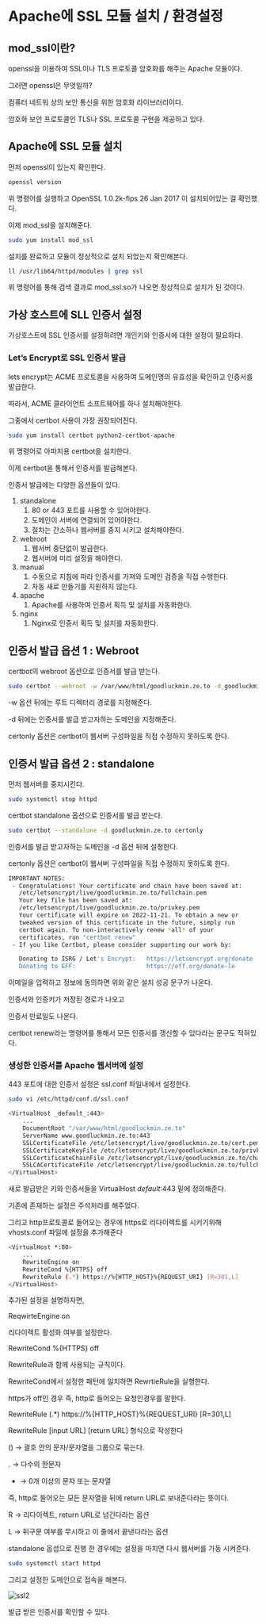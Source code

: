 # Apache에 SSL 모듈 설치 / 환경설정

## mod_ssl이란?

openssl을 이용하여 SSL이나 TLS 프로토콜 암호화를 해주는 Apache 모듈이다.

그러면 openssl은 무엇일까?

컴퓨터 네트워 상의 보안 통신을 위한 암호화 라이브러리이다.

암호화 보안 프로토콜인 TLS나 SSL 프로토콜 구현을 제공하고 있다.

## Apache에 SSL 모듈 설치

먼저 openssl이 있는지 확인한다.

```bash
openssl version
```

위 명령어를 실행하고 OpenSSL 1.0.2k-fips 26 Jan 2017 이 설치되어있는 걸 확인했다.

이제 mod_ssl을 설치해준다.

```bash
sudo yum install mod_ssl
```

설치를 완료하고 모듈이 정상적으로 설치 되었는지 확인해본다.

```bash
ll /usr/lib64/httpd/modules | grep ssl
```

위 명령어를 통해 검색 결과로 mod_ssl.so가 나오면 정상적으로 설치가 된 것이다.

## 가상 호스트에 SLL 인증서 설정

가상호스트에 SSL 인증서를 설정하려면 개인키와 인증서에 대한 설정이 필요하다.

### Let’s Encrypt로 SSL 인증서 발급

lets encrypt는 ACME 프로토콜을 사용하여 도메인명의 유효성을 확인하고 인증서를 발급한다.

따라서, ACME 클라이언트 소프트웨어를 하나 설치해야한다.

그중에서 certbot 사용이 가장 권장되어진다. 

```bash
sudo yum install certbot python2-certbot-apache
```

위 명령어로 아파치용 certbot을 설치한다.

이제 certbot을 통해서 인증서를 발급해본다.

인증서 발급에는 다양한 옵션들이 있다.

1. standalone 
    1. 80 or 443 포트를 사용할 수 있어야한다.
    2. 도메인이 서버에 연결되어 있어야한다.
    3. 절차는 간소하나 웹서버를 중지 시키고 설치해야한다.
2. webroot
    1. 웹서버 중단없이 발급한다.
    2. 웹서버에 미리 설정을 해야한다.
3. manual
    1. 수동으로 지침에 따라 인증서를 가져와 도메인 검증을 직접 수행한다.
    2. 자동 새로 만들기를 지원하지 않는다.
4. apache
    1. Apache를 사용하여 인증서 획득 및 설치를 자동화한다.
5. nginx
    1. Nginx로 인증서 획득 및 설치를 자동화한다.

## 인증서 발급 옵션 1 : Webroot

certbot의 webroot 옵션으로 인증서를 발급 받는다.

```bash
sudo certbot --webroot -w /var/www/html/goodluckmin.ze.to -d goodluckmin.ze.to certonly
```

-w 옵션 뒤에는 루트 디렉터리 경로를 지정해준다.

-d 뒤에는 인증서를 발급 받고자하는 도메인을 지정해준다.

certonly 옵션은 certbot이 웹서버 구성파일을 직접 수정하지 못하도록 한다.

## 인증서 발급 옵션 2 : standalone

먼저 웹서버를 중지시킨다.

```bash
sudo systemctl stop httpd
```

certbot standalone 옵션으로 인증서를 발급 받는다.

```bash
sudo certbot --standalone -d goodluckmin.ze.to certonly
```

인증서를 발급 받고자하는 도메인을 -d 옵션 뒤에 설정한다.

certonly 옵션은 certbot이 웹서버 구성파일을 직접 수정하지 못하도록 한다.

```bash
IMPORTANT NOTES:
 - Congratulations! Your certificate and chain have been saved at:
   /etc/letsencrypt/live/goodluckmin.ze.to/fullchain.pem
   Your key file has been saved at:
   /etc/letsencrypt/live/goodluckmin.ze.to/privkey.pem
   Your certificate will expire on 2022-11-21. To obtain a new or
   tweaked version of this certificate in the future, simply run
   certbot again. To non-interactively renew *all* of your
   certificates, run "certbot renew"
 - If you like Certbot, please consider supporting our work by:

   Donating to ISRG / Let's Encrypt:   https://letsencrypt.org/donate
   Donating to EFF:                    https://eff.org/donate-le
```

이메일을 입력하고 정보에 동의하면 위와 같은 설치 성공 문구가 나온다.

인증서와 인증키가 저장된 경로가 나오고

인증서 만료일도 나온다.

certbot renew라는 명령어를 통해서 모든 인증서를 갱신할 수 있다라는 문구도 적혀있다.

### 생성한 인증서를 Apache 웹서버에 설정

443 포트에 대한 인증서 설정은 ssl.conf 파일내에서 설정한다.

```bash
sudo vi /etc/httpd/conf.d/ssl.conf
```

```bash
<VirtualHost _default_:443>
    ...
    DocumentRoot "/var/www/html/goodluckmin.ze.to"
    ServerName www.goodluckmin.ze.to:443
    SSLCertificateFile /etc/letsencrypt/live/goodluckmin.ze.to/cert.pem
    SSLCertificateKeyFile /etc/letsencrypt/live/goodluckmin.ze.to/privkey.pem
    SSLCertificateChainFile /etc/letsencrypt/live/goodluckmin.ze.to/chain.pem
    SSLCACertificateFile /etc/letsencrypt/live/goodluckmin.ze.to/fullchain.pem
</VirtualHost>
```

새로 발급받은 키와 인증서들을 VirtualHost *default*:443 밑에 정의해준다.

기존에 존재하는 설정은 주석처리를 해주었다.

그리고 http프로토콜로 들어오는 경우에 https로 리다이렉트를 시키기위해 vhosts.conf 파일에 설정을 추가해준다

```bash
<VirtualHost *:80>
    ...
    RewriteEngine on
    RewriteCond %{HTTPS} off
    RewriteRule (.*) https://%{HTTP_HOST}%{REQUEST_URI} [R=301,L]
</VirtualHost>
```

추가된 설정을 설명하자면, 

ReqwirteEngine on

리다이렉트 활성화 여부를 설정한다.

RewriteCond %{HTTPS} off

RewriteRule과 함께 사용되는 규칙이다.

RewriteCond에서 설정한 패턴에 일치하면 RewrtieRule을 실행한다.

https가 off인 경우 즉, http로 들어오는 요청인경우를 말한다.

RewriteRule (.*) https://%{HTTP_HOST}%{REQUEST_URI} [R=301,L]

RewriteRule [input URL] [return URL] 형식으로 작성한다

() → 괄호 안의 문자/문자열을 그룹으로 묶는다.

. → 다수의 한문자

* → 0개 이상의 문자 또는 문자열

즉, http로 들어오는 모든 문자열을 뒤에 return URL로 보내준다라는 뜻이다.

R → 리다이렉트, return URL로 넘긴다라는 옵션

L → 뒤구문 여부를 무시하고 이 줄에서 끝낸다라는 옵션

standalone 옵셥으로 진행 한 경우에는 설정을 마치면 다시 웹서버를 가동 시켜준다.

```bash
sudo systemctl start httpd
```

그리고 설정한 도메인으로 접속을 해본다.

![ssl2](/img/ssl2.png)

발급 받은 인증서를 확인할 수 있다.